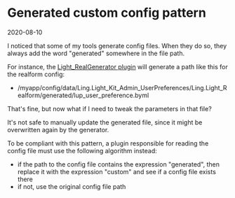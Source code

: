Generated custom config pattern
=============
2020-08-10



I noticed that some of my tools generate config files.
When they do so, they always add the word "generated" somewhere in the file path.

For instance, the [Light_RealGenerator plugin](https://github.com/lingtalfi/Light_RealGenerator) will generate a path like this for the realform config:

- /myapp/config/data/Ling.Light_Kit_Admin_UserPreferences/Ling.Light_Realform/generated/lup_user_preference.byml



That's fine, but now what if I need to tweak the parameters in that file?

It's not safe to manually update the generated file, since it might be overwritten again by the generator.


To be compliant with this pattern, a plugin responsible for reading the config file must use the following algorithm instead:
 
- if the path to the config file contains the expression "generated", then replace it with the expression "custom" and see if a config file exists there
- if not, use the original config file path
 
 
 
 
